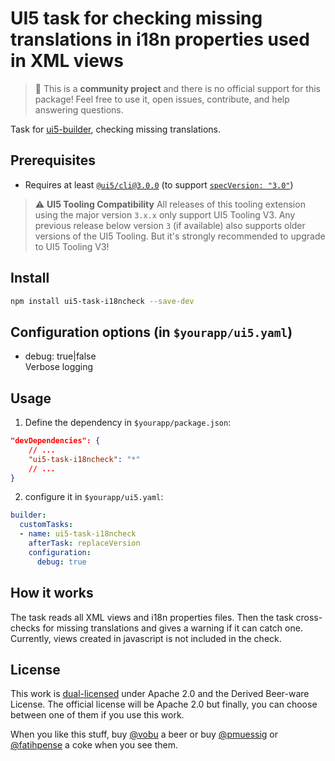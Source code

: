 # UI5 task for checking missing translations in i18n properties used in XML views

> :wave: This is a **community project** and there is no official support for this package! Feel free to use it, open issues, contribute, and help answering questions.

Task for [ui5-builder](https://github.com/SAP/ui5-builder), checking missing translations.

## Prerequisites

- Requires at least [`@ui5/cli@3.0.0`](https://sap.github.io/ui5-tooling/v3/pages/CLI/) (to support [`specVersion: "3.0"`](https://sap.github.io/ui5-tooling/pages/Configuration/#specification-version-30))

> :warning: **UI5 Tooling Compatibility**
> All releases of this tooling extension using the major version `3.x.x` only support UI5 Tooling V3. Any previous release below version `3` (if available) also supports older versions of the UI5 Tooling. But it's strongly recommended to upgrade to UI5 Tooling V3!

## Install

```bash
npm install ui5-task-i18ncheck --save-dev
```

## Configuration options (in `$yourapp/ui5.yaml`)

- debug: true|false  
Verbose logging

## Usage

1. Define the dependency in `$yourapp/package.json`:

```json
"devDependencies": {
    // ...
    "ui5-task-i18ncheck": "*"
    // ...
}
```

2. configure it in `$yourapp/ui5.yaml`:

```yaml
builder:
  customTasks:
  - name: ui5-task-i18ncheck
    afterTask: replaceVersion
    configuration:
      debug: true
```

## How it works

The task reads all XML views and i18n properties files. Then the task cross-checks for missing translations and gives a warning if it can catch one. Currently, views created in javascript is not included in the check.

## License

This work is [dual-licensed](../../LICENSE) under Apache 2.0 and the Derived Beer-ware License. The official license will be Apache 2.0 but finally, you can choose between one of them if you use this work.

When you like this stuff, buy [@vobu](https://twitter.com/vobu) a beer or buy [@pmuessig](https://twitter.com/pmuessig) or [@fatihpense](https://twitter.com/fatihpense) a coke when you see them.
